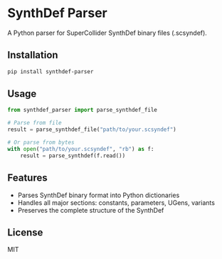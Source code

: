 # SynthDef Parser

A Python parser for SuperCollider SynthDef binary files (.scsyndef).

## Installation

```bash
pip install synthdef-parser
```

## Usage

```python
from synthdef_parser import parse_synthdef_file

# Parse from file
result = parse_synthdef_file("path/to/your.scsyndef")

# Or parse from bytes
with open("path/to/your.scsyndef", "rb") as f:
    result = parse_synthdef(f.read())
```

## Features

- Parses SynthDef binary format into Python dictionaries
- Handles all major sections: constants, parameters, UGens, variants
- Preserves the complete structure of the SynthDef

## License

MIT